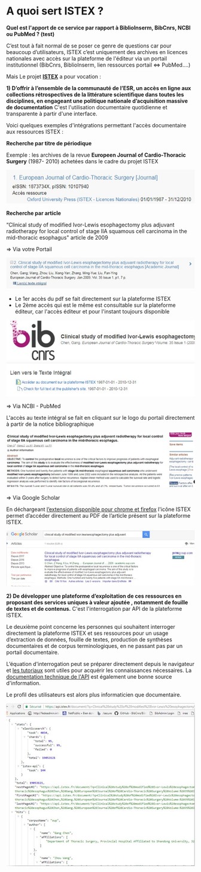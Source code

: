 # A quoi sert ISTEX ?

**Quel est l'apport de ce service par rapport à BiblioInserm, BibCnrs, NCBI ou PubMed ? \(test\)**

C’est tout à fait normal de se poser ce genre de questions car pour beaucoup d’utilisateurs, ISTEX c’est uniquement des archives en licences nationales avec accès sur la plateforme de l'éditeur via un portail institutionnel \(BibCnrs, BiblioInserm, lien ressources portail &lt;=&gt; PubMed....\)

Mais Le projet [**ISTEX**](https://www.istex.fr/) a pour vocation :

**1\) D’offrir à l’ensemble de la communauté de l’ESR, un accès en ligne aux collections rétrospectives de la littérature scientifique dans toutes les disciplines, en engageant une politique nationale d’acquisition massive de documentation** C'est l'utilisation documentaire quotidienne et transparente à partir d'une interface.

Voici quelques exemples d'intégrations permettant l'accès documentaire aux ressources ISTEX :

**Recherche par titre de périodique**

Exemple : les archives de la revue **Europeen Journal of Cardio-Thoracic Surgery** \(1987- 2010\) achetées dans le cadre du projet ISTEX

![](../.gitbook/assets/fac1.png)

**Recherche par article**

“Clinical study of modified Ivor-Lewis esophagectomy plus adjuvant radiotherapy for local control of stage IIA squamous cell carcinoma in the mid-thoracic esophagus" article de 2009

=&gt; Via votre Portail

![](../.gitbook/assets/fac2.png)

* Le 1er accès du pdf se fait directement sur la plateforme ISTEX
* Le 2ème accès qui est le même est consultable sur la plateforme éditeur, car l'accès éditeur et pour l'instant toujours disponible

![](../.gitbook/assets/fac3.png)

=&gt; Via NCBI - PubMed

L'accès au texte intégral se fait en cliquant sur le logo du portail directement à partir de la notice bibliographique

![](../.gitbook/assets/fac4.png)

=&gt; Via Google Scholar

En déchargeant [l’extension disponible pour chrome et firefox](https://addons.istex.fr/) l'icône ISTEX permet d’accéder directement au PDF de l’article présent sur la plateforme ISTEX.

![](../.gitbook/assets/fac5.png)

**2\) De développer une plateforme d’exploitation de ces ressources en proposant des services uniques à valeur ajoutée , notamment de fouille de textes et de contenus.** C'est l'interrogation par API de la plateforme ISTEX.

Le deuxième point concerne les personnes qui souhaitent interroger directement la plateforme ISTEX et ses ressources pour un usage d’extraction de données, fouille de textes, production de synthèses documentaires et de corpus terminologiques, en ne passant pas par un portail documentaire.

L’équation d'interrogation peut se préparer directement depuis le navigateur et [les tutoriaux](http://www.inist.fr/?Tutoriels-Interrogation-de-l-API&lang=fr) sont utiles pour acquérir les connaissances nécessaires. La [documentation technique de l'API](https://api.istex.fr/documentation/) est également une bonne source d'information.

Le profil des utilisateurs est alors plus informaticien que documentaire.

![](../.gitbook/assets/fac6.png)


